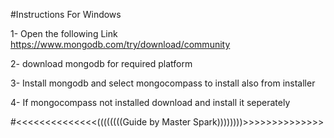 #Instructions For Windows

1- Open the following Link
https://www.mongodb.com/try/download/community

2- download mongodb for required platform

3- Install mongodb and select mongocompass to install also from installer

4- If mongocompass not installed download and install it seperately

#<<<<<<<<<<<<<<((((((((Guide by Master Spark))))))))>>>>>>>>>>>>>>
